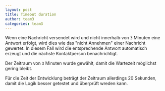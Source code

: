 ```yaml
---
layout: post
title: Timeout duration
author: team3
categories: team3
---
```


Wenn eine Nachricht versendet wird und nicht innerhalb von `3` Minuten eine Antwort erfolgt, 
wird dies wie das "nicht Annehmen" einer Nachricht gewertet. In diesem Fall wird die entsprechende Antwort automatisch 
erzeugt und die nächste Kontaktperson benachrichtigt.

Der Zeitraum von `3` Minuten wurde gewählt, damit die Wartezeit möglichst gering bleibt.

Für die Zeit der Entwicklung beträgt der Zeitraum allerdings 20 Sekunden, damit die Logik besser getestet und überprüft wreden kann.
